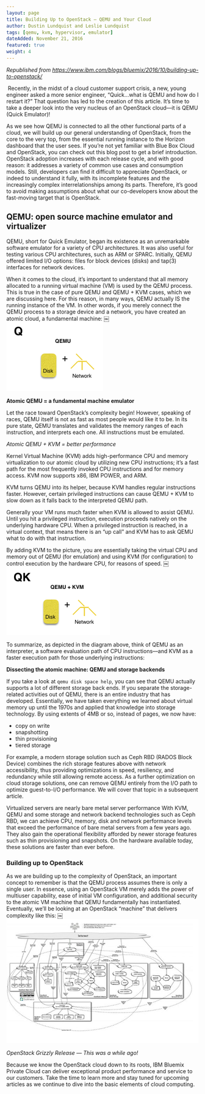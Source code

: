 ```yaml
---
layout: page
title: Building Up to OpenStack — QEMU and Your Cloud
author: Dustin Lundquist and Leslie Lundquist
tags: [qemu, kvm, hypervisor, emulator]
dateAdded: November 21, 2016
featured: true
weight: 4
---
```


_Republished from https://www.ibm.com/blogs/bluemix/2016/10/building-up-to-openstack/_

 Recently, in the midst of a cloud customer support crisis, a new, young engineer asked a more senior engineer, “Quick…what is QEMU and how do I restart it?” That question has led to the creation of this article. It’s time to take a deeper look into the very nucleus of an OpenStack cloud—it is QEMU (Quick Emulator)!

As we see how QEMU is connected to all the other functional parts of a cloud, we will build up our general understanding of OpenStack, from the core to the very top, from the essential running instance to the Horizon dashboard that the user sees. If you’re not yet familiar with Blue Box Cloud and OpenStack, you can check out this blog post to get a brief introduction.
OpenStack adoption increases with each release cycle, and with good reason: it addresses a variety of common use cases and consumption models. Still, developers can find it difficult to appreciate OpenStack, or indeed to understand it fully, with its incomplete features and the increasingly complex interrelationships among its parts. Therefore, it’s good to avoid making assumptions about what our co-developers know about the fast-moving target that is OpenStack.

## QEMU: open source machine emulator and virtualizer

QEMU, short for Quick Emulator, began its existence as an unremarkable software emulator for a variety of CPU architectures. It was also useful for testing various CPU architectures, such as ARM or SPARC. Initially, QEMU offered limited I/O options: files for block devices (disks) and tap(3) interfaces for network devices.

When it comes to the cloud, it’s important to understand that all memory allocated to a running virtual machine (VM) is used by the QEMU process. This is true in the case of pure QEMU and QEMU + KVM cases, which we are discussing here. For this reason, in many ways, QEMU actually IS the running instance of the VM. In other words, if you merely connect the QEMU process to a storage device and a network, you have created an atomic cloud, a fundamental machine:
￼
![Figure](https://github.com/IBM-Blue-Box-Help/help-documentation/blob/gh-pages/img/Atomic_qemu.png)

**Atomic QEMU = a fundamental machine emulator**

Let the race toward OpenStack’s complexity begin! However, speaking of races, QEMU itself is not as fast as most people would like it to be. In its pure state, QEMU translates and validates the memory ranges of each instruction, and interprets each one. All instructions must be emulated.

_Atomic QEMU + KVM = better performance_

Kernel Virtual Machine (KVM) adds high-performance CPU and memory virtualization to our atomic cloud by utilizing new CPU instructions; it’s a fast path for the most frequently invoked CPU instructions and for memory access. KVM now supports x86, IBM POWER, and ARM.

KVM turns QEMU into its helper, because KVM handles regular instructions faster. However, certain privileged instructions can cause QEMU + KVM to slow down as it falls back to the interpreted QEMU path.

Generally your VM runs much faster when KVM is allowed to assist QEMU. Until you hit a privileged instruction, execution proceeds natively on the underlying hardware CPU. When a privileged instruction is reached, in a virtual context, that means there is an “up call” and KVM has to ask QEMU what to do with that instruction.

By adding KVM to the picture, you are essentially taking the virtual CPU and memory out of QEMU (for emulation) and using KVM (for configuration) to control execution by the hardware CPU, for reasons of speed.
￼
![Figure](https://github.com/IBM-Blue-Box-Help/help-documentation/blob/gh-pages/img/Atomic_QEMU%2BKVM.PNG)

To summarize, as depicted in the diagram above, think of QEMU as an interpreter, a software evaluation path of CPU instructions––and KVM as a faster execution path for those underlying instructions:

**Dissecting the atomic machine: QEMU and storage backends**

If you take a look at `qemu disk space help`, you can see that QEMU actually supports a lot of different storage back ends. If you separate the storage-related activities out of QEMU, there is an entire industry that has developed. Essentially, we have taken everything we learned about virtual memory up until the 1970s and applied that knowledge into storage technology. By using extents of 4MB or so, instead of pages, we now have:

 * copy on write
 * snapshotting
 * thin provisioning
 * tiered storage

For example, a modern storage solution such as Ceph RBD (RADOS Block Device) combines the rich storage features above with network accessibility, thus providing optimizations in speed, resiliency, and redundancy while still allowing remote access.
As a further optimization on cloud storage solutions, one can remove QEMU entirely from the I/O path to optimize guest-to-I/O performance. We will cover that topic in a subsequent article.

Virtualized servers are nearly bare metal server performance
With KVM, QEMU and some storage and network backend technologies such as Ceph RBD, we can achieve CPU, memory, disk and network performance levels that exceed the performance of bare metal servers from a few years ago. They also gain the operational flexibility afforded by newer storage features such as thin provisioning and snapshots. On the hardware available today, these solutions are faster than ever before.

### Building up to OpenStack

As we are building up to the complexity of OpenStack, an important concept to remember is that the QEMU process assumes there is only a single user. In essence, using an OpenStack VM merely adds the power of multiuser capability, ease of initial VM configuration, and additional security to the atomic VM machine that QEMU fundamentally has instantiated. Eventually, we’ll be looking at an OpenStack “machine” that delivers complexity like this:
￼
![Figure](https://github.com/IBM-Blue-Box-Help/help-documentation/blob/gh-pages/img/Complicated_openstack.png)

_OpenStack Grizzly Release — This was a while ago!_

Because we know the OpenStack cloud down to its roots, IBM Bluemix Private Cloud  can deliver exceptional product performance and service to our customers. Take the time to learn more  and stay tuned for upcoming articles as we continue to dive into the basic elements of cloud computing.
